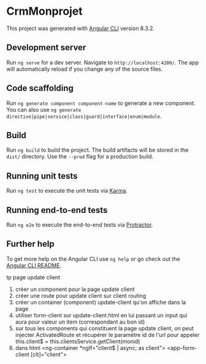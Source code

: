 # CrmMonprojet

This project was generated with [Angular CLI](https://github.com/angular/angular-cli) version 8.3.2.

## Development server

Run `ng serve` for a dev server. Navigate to `http://localhost:4200/`. The app will automatically reload if you change any of the source files.

## Code scaffolding

Run `ng generate component component-name` to generate a new component. You can also use `ng generate directive|pipe|service|class|guard|interface|enum|module`.

## Build

Run `ng build` to build the project. The build artifacts will be stored in the `dist/` directory. Use the `--prod` flag for a production build.

## Running unit tests

Run `ng test` to execute the unit tests via [Karma](https://karma-runner.github.io).

## Running end-to-end tests

Run `ng e2e` to execute the end-to-end tests via [Protractor](http://www.protractortest.org/).

## Further help

To get more help on the Angular CLI use `ng help` or go check out the [Angular CLI README](https://github.com/angular/angular-cli/blob/master/README.md).


tp page update client
1. créer un component pour la page update client
2. créer une route pour update client sur client routing
3. créer un container (component) update-client qu'on affiche dans la page
4. utiliser form-client sur update-client.html en lui passant un input qui aura pour valeur un item (correspondant au bon id)
5. sur tous les components qui constituent la page update client, on peut injecter
ActivatedRoute et récupérer le paramètre id de l'url pour appeler this.client$ = this.clientsService.getClient(monid)
6. dans html
<ng-container *ngIf="client$ | async; as client">
<app-form-client [clt]="client"></app-form-client>
</ng-container>